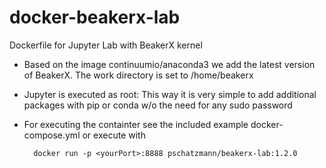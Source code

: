 # docker-beakerx-lab
Dockerfile for Jupyter Lab with BeakerX kernel

- Based on the image continuumio/anaconda3 we add the latest version of BeakerX.
The work directory is set to /home/beakerx
- Jupyter is executed as root: This way it is very simple to add additional packages with pip or conda w/o the need for any sudo password
- For executing the containter see the included example docker-compose.yml or execute with 

        docker run -p <yourPort>:8888 pschatzmann/beakerx-lab:1.2.0


